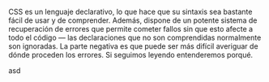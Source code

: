 ﻿CSS es un lenguaje declarativo, lo que hace que su sintaxis sea bastante fácil de usar y de comprender. Además, dispone de un potente sistema de recuperación de errores que permite cometer fallos sin que esto afecte a todo el código — las declaraciones que no son comprendidas normalmente son ignoradas. La parte negativa es que puede ser más difícil averiguar de dónde proceden los errores. Si seguimos leyendo entenderemos porqué.

asd